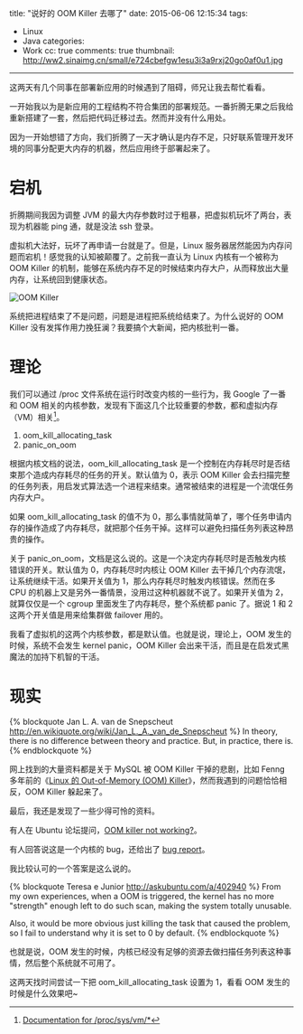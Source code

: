 title: "说好的 OOM Killer 去哪了"
date: 2015-06-06 12:15:34
tags:
  - Linux
  - Java
categories:
  - Work
cc: true
comments: true
thumbnail: http://ww2.sinaimg.cn/small/e724cbefgw1esu3i3a9rxj20go0af0u1.jpg
---

这两天有几个同事在部署新应用的时候遇到了阻碍，师兄让我去帮忙看看。

一开始我以为是新应用的工程结构不符合集团的部署规范。一番折腾无果之后我给重新搭建了一套，然后把代码迁移过去。然而并没有什么用处。

因为一开始想错了方向，我们折腾了一天才确认是内存不足，只好联系管理开发环境的同事分配更大内存的机器，然后应用终于部署起来了。

<!-- more --><!-- indicate-the-source -->

# 宕机 #

折腾期间我因为调整 JVM 的最大内存参数时过于粗暴，把虚拟机玩坏了两台，表现为机器能 ping 通，就是没法 ssh 登录。

虚拟机大法好，玩坏了再申请一台就是了。但是，Linux 服务器居然能因为内存问题而宕机！感觉我的认知被颠覆了。之前我一直认为 Linux 内核有一个被称为 OOM Killer 的机制，能够在系统内存不足的时候结束内存大户，从而释放出大量内存，让系统回到健康状态。

![OOM Killer](http://ww2.sinaimg.cn/large/e724cbefgw1esu3i3a9rxj20go0af0u1.jpg)

系统把进程结束了不是问题，问题是进程把系统给结束了。为什么说好的 OOM Killer 没有发挥作用力挽狂澜？我要搞个大新闻，把内核批判一番。

# 理论 #

我们可以通过 /proc 文件系统在运行时改变内核的一些行为，我 Google 了一番和 OOM 相关的内核参数，发现有下面这几个比较重要的参数，都和虚拟内存（VM）相关[^1]。

[^1]: [Documentation for /proc/sys/vm/*][1]

1. oom\_kill\_allocating_task
2. panic\_on\_oom

根据内核文档的说法，oom\_kill\_allocating_task 是一个控制在内存耗尽时是否结束那个造成内存耗尽的任务的开关。默认值为 0，表示 OOM Killer 会去扫描完整的任务列表，用启发式算法选一个进程来结束。通常被结束的进程是一个流氓任务内存大户。

如果 oom\_kill\_allocating_task 的值不为 0，那么事情就简单了，哪个任务申请内存的操作造成了内存耗尽，就把那个任务干掉。这样可以避免扫描任务列表这种昂贵的操作。

关于 panic\_on\_oom，文档是这么说的。这是一个决定内存耗尽时是否触发内核错误的开关。默认值为 0，内存耗尽时内核让 OOM Killer 去干掉几个内存流氓，让系统继续干活。如果开关值为 1，那么内存耗尽时触发内核错误。然而在多 CPU 的机器上又是另外一番情景，没用过这种机器就不说了。如果开关值为 2，就算仅仅是一个 cgroup 里面发生了内存耗尽，整个系统都 panic 了。据说 1 和 2 这两个开关值是用来给集群做 failover 用的。

我看了虚拟机的这两个内核参数，都是默认值。也就是说，理论上，OOM 发生的时候，系统不会发生 kernel panic，OOM Killer 会出来干活，而且是在启发式黑魔法的加持下机智的干活。

# 现实 #

{% blockquote Jan L. A. van de Snepscheut http://en.wikiquote.org/wiki/Jan_L._A._van_de_Snepscheut %}
In theory, there is no difference between theory and practice. But, in practice, there is.
{% endblockquote %}

网上找到的大量资料都是关于 MySQL 被 OOM Killer 干掉的悲剧，比如 Fenng 多年前的《[Linux 的 Out-of-Memory (OOM) Killer][3]》，然而我遇到的问题恰恰相反，OOM Killer 躲起来了。

最后，我还是发现了一些少得可怜的资料。

有人在 Ubuntu 论坛提问，[OOM killer not working?][4]。

有人回答说这是一个内核的 bug，还给出了 [bug report][5]。

我比较认可的一个答案是这么说的。

{% blockquote Teresa e Junior  http://askubuntu.com/a/402940 %}
From my own experiences, when a OOM is triggered, the kernel has no more "strength" enough left to do such scan, making the system totally unusable.

Also, it would be more obvious just killing the task that caused the problem, so I fail to understand why it is set to 0 by default.
{% endblockquote %}

也就是说，OOM 发生的时候，内核已经没有足够的资源去做扫描任务列表这种事情，然后整个系统就不可用了。

这两天找时间尝试一下把 oom\_kill\_allocating_task 设置为 1，看看 OOM 发生的时候是什么效果吧~

[1]: https://www.kernel.org/doc/Documentation/sysctl/vm.txt
[2]: http://www.oracle.com/technetwork/articles/servers-storage-dev/oom-killer-1911807.html
[3]: http://dbanotes.net/database/linux_outofmemory_oom_killer.html
[4]: http://askubuntu.com/questions/398236/oom-killer-not-working
[5]: https://bugs.launchpad.net/ubuntu/+source/linux/+bug/1359766
